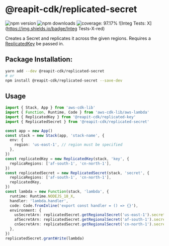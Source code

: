 # @reapit-cdk/replicated-secret

![npm version](https://img.shields.io/npm/v/@reapit-cdk/replicated-secret)
![npm downloads](https://img.shields.io/npm/dm/@reapit-cdk/replicated-secret)
![coverage: 97.17%](https://img.shields.io/badge/coverage-97.17%-green)
![Integ Tests: X](https://img.shields.io/badge/Integ Tests-X-red)

Creates a Secret and replicates it across the given regions. Requires a [ReplicatedKey](../replicated-key/readme.md) be passed in.

## Package Installation:

```sh
yarn add --dev @reapit-cdk/replicated-secret
# or
npm install @reapit-cdk/replicated-secret --save-dev
```

## Usage
```ts
import { Stack, App } from 'aws-cdk-lib'
import { Function, Runtime, Code } from 'aws-cdk-lib/aws-lambda'
import { ReplicatedKey } from '@reapit-cdk/replicated-key'
import { ReplicatedSecret } from '@reapit-cdk/replicated-secret'

const app = new App()
const stack = new Stack(app, 'stack-name', {
  env: {
    region: 'us-east-1', // region must be specified
  },
})
const replicatedKey = new ReplicatedKey(stack, 'key', {
  replicaRegions: ['af-south-1', 'cn-north-1'],
})
const replicatedSecret = new ReplicatedSecret(stack, 'secret', {
  replicaRegions: ['af-south-1', 'cn-north-1'],
  replicatedKey,
})
const lambda = new Function(stack, 'lambda', {
  runtime: Runtime.NODEJS_18_X,
  handler: 'lambda.handler',
  code: Code.fromInline('export const handler = () => {}'),
  environment: {
    usSecretArn: replicatedSecret.getRegionalSecret('us-east-1').secretArn,
    afSecretArn: replicatedSecret.getRegionalSecret('af-south-1').secretArn,
    cnSecretArn: replicatedSecret.getRegionalSecret('cn-north-1').secretArn,
  },
})
replicatedSecret.grantWrite(lambda)

```